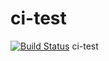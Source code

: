 # ci-test
[![Build Status](https://travis-ci.org/opinionsDazzle/ci-test.svg?branch=master)](https://travis-ci.org/opinionsDazzle/ci-test)
ci-test
